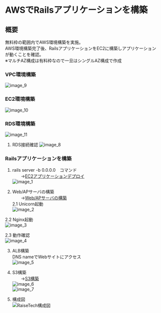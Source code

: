 # AWSでRailsアプリケーションを構築
## 概要
無料枠の範囲内でAWS環境構築を実施。  
AWS環境構築完了後、RailsアプリケーションをEC2に構築しアプリケーションが動くことを確認。  
※マルチAZ構成は有料枠なので一旦はシングルAZ構成で作成  


### VPC環境構築
![image_9](img/image_9.png)  


### EC2環境構築
![image_10](img/image_10.png)  


### RDS環境構築
![image_11](img/image_11.png)  

1. RDS接続確認
![image_8](img/image_8.png)  

### Railsアプリケーションを構築  

1. rails server -b 0.0.0.0　コマンド  
　　→[EC2アプリケーションデプロイ](Construction/EC2.md)  
![image_1](img/image_1.png)  

2. Web/APサーバの構築  
　　→[Web/APサーバの構築](Construction/Web・AP.md)  
2.1 Unicorn起動  
![image_2](img/image_2.png)  

2.2 Nginx起動  
![image_3](img/image_3.png)  

2.3 動作確認  
![image_4](img/image_4.png)  

3. ALB構築  
DNS nameでWebサイトにアクセス  
![image_5](img/image_5.png)  

4. S3構築  
　　→[S3構築](Construction/S3.md)  
![image_6](img/image_6.png)  
![image_7](img/image_7.png)  

5. 構成図  
![RaiseTech構成図](img/RaiseTech構成図.png)  
